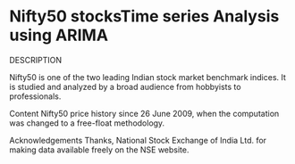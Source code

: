 # Nifty50 stocksTime series Analysis using ARIMA
DESCRIPTION

Nifty50 is one of the two leading Indian stock market benchmark indices. It is studied and analyzed by a broad audience from hobbyists to professionals.

Content
Nifty50 price history since 26 June 2009, when the computation was changed to a free-float methodology.

Acknowledgements
Thanks, National Stock Exchange of India Ltd. for making data available freely on the NSE website.
